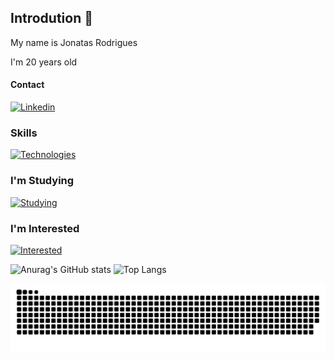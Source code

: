   
## Introdution 👋

My name is Jonatas Rodrigues

I'm 20 years old

#### Contact

[![Linkedin](https://skills.thijs.gg/icons?i=linkedin)](https://www.linkedin.com/in/jonatasrodriguesdamasceno/)

### Skills

[![Technologies](https://skills.thijs.gg/icons?i=vscode,git)](https://github.com/Jonatas00)

### I'm Studying
          
[![Studying](https://skills.thijs.gg/icons?i=py,lua,html,css,js)](https://github.com/Jonatas00)

### I'm Interested

[![Interested](https://skills.thijs.gg/icons?i=django,nodejs,vue,react,ts)](https://github.com/Jonatas00)


![Anurag's GitHub stats](https://readme-status-4dev-31eq01ih4-jonatas00.vercel.app/api?username=Jonatas00&show_icons=true&theme=nord)
![Top Langs](https://readme-status-4dev-31eq01ih4-jonatas00.vercel.app/api/top-langs/?username=Jonatas00&layout=compact&theme=nord)


![Snake animation](https://github.com/Jonatas00/Jonatas00/blob/output/github-contribution-grid-snake.svg)
